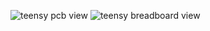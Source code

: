 ![teensy pcb view](https://github.com/newdigate/teensy-3.6/blob/master/fritzing/png/teensy3-6_default_fritzing_pcb.png?raw=true "teensy 3.6 pcb for fritzing")
![teensy breadboard view](https://github.com/newdigate/teensy-3.6/blob/master/fritzing/png/teensy3-6_default_fritzing_breadboard.png.png?raw=true "teensy 3.6 pcb for fritzing")

